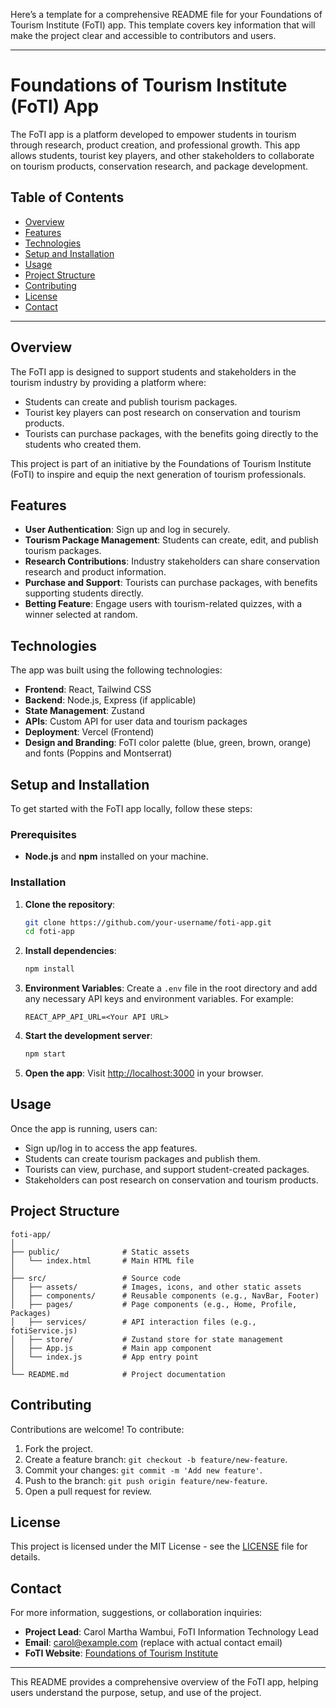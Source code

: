 Here’s a template for a comprehensive README file for your Foundations of Tourism Institute (FoTI) app. This template covers key information that will make the project clear and accessible to contributors and users.

---

# Foundations of Tourism Institute (FoTI) App

The FoTI app is a platform developed to empower students in tourism through research, product creation, and professional growth. This app allows students, tourist key players, and other stakeholders to collaborate on tourism products, conservation research, and package development.

## Table of Contents

- [Overview](#overview)
- [Features](#features)
- [Technologies](#technologies)
- [Setup and Installation](#setup-and-installation)
- [Usage](#usage)
- [Project Structure](#project-structure)
- [Contributing](#contributing)
- [License](#license)
- [Contact](#contact)

---

## Overview

The FoTI app is designed to support students and stakeholders in the tourism industry by providing a platform where:
- Students can create and publish tourism packages.
- Tourist key players can post research on conservation and tourism products.
- Tourists can purchase packages, with the benefits going directly to the students who created them.

This project is part of an initiative by the Foundations of Tourism Institute (FoTI) to inspire and equip the next generation of tourism professionals.

## Features

- **User Authentication**: Sign up and log in securely.
- **Tourism Package Management**: Students can create, edit, and publish tourism packages.
- **Research Contributions**: Industry stakeholders can share conservation research and product information.
- **Purchase and Support**: Tourists can purchase packages, with benefits supporting students directly.
- **Betting Feature**: Engage users with tourism-related quizzes, with a winner selected at random.

## Technologies

The app was built using the following technologies:

- **Frontend**: React, Tailwind CSS
- **Backend**: Node.js, Express (if applicable)
- **State Management**: Zustand
- **APIs**: Custom API for user data and tourism packages
- **Deployment**: Vercel (Frontend)
- **Design and Branding**: FoTI color palette (blue, green, brown, orange) and fonts (Poppins and Montserrat)

## Setup and Installation

To get started with the FoTI app locally, follow these steps:

### Prerequisites

- **Node.js** and **npm** installed on your machine.

### Installation

1. **Clone the repository**:
   ```bash
   git clone https://github.com/your-username/foti-app.git
   cd foti-app
   ```

2. **Install dependencies**:
   ```bash
   npm install
   ```

3. **Environment Variables**:
   Create a `.env` file in the root directory and add any necessary API keys and environment variables. For example:
   ```plaintext
   REACT_APP_API_URL=<Your API URL>
   ```

4. **Start the development server**:
   ```bash
   npm start
   ```

5. **Open the app**:
   Visit [http://localhost:3000](http://localhost:3000) in your browser.

## Usage

Once the app is running, users can:

- Sign up/log in to access the app features.
- Students can create tourism packages and publish them.
- Tourists can view, purchase, and support student-created packages.
- Stakeholders can post research on conservation and tourism products.

## Project Structure

```plaintext
foti-app/
│
├── public/              # Static assets
│   └── index.html       # Main HTML file
│
├── src/                 # Source code
│   ├── assets/          # Images, icons, and other static assets
│   ├── components/      # Reusable components (e.g., NavBar, Footer)
│   ├── pages/           # Page components (e.g., Home, Profile, Packages)
│   ├── services/        # API interaction files (e.g., fotiService.js)
│   ├── store/           # Zustand store for state management
│   ├── App.js           # Main app component
│   └── index.js         # App entry point
│
└── README.md            # Project documentation
```

## Contributing

Contributions are welcome! To contribute:

1. Fork the project.
2. Create a feature branch: `git checkout -b feature/new-feature`.
3. Commit your changes: `git commit -m 'Add new feature'`.
4. Push to the branch: `git push origin feature/new-feature`.
5. Open a pull request for review.

## License

This project is licensed under the MIT License - see the [LICENSE](LICENSE) file for details.

## Contact

For more information, suggestions, or collaboration inquiries:

- **Project Lead**: Carol Martha Wambui, FoTI Information Technology Lead
- **Email**: carol@example.com (replace with actual contact email)
- **FoTI Website**: [Foundations of Tourism Institute](https://foti.example.com)

---

This README provides a comprehensive overview of the FoTI app, helping users understand the purpose, setup, and use of the project.

